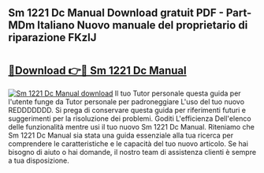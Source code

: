 ## Sm 1221 Dc Manual Download gratuit PDF - Part-MDm Italiano Nuovo manuale del proprietario di riparazione FKzlJ

# <h2><a href="http://dfbtxp.blite.top/?on=Sm+1221+Dc+Manual">🔗Download 👉🔴 Sm 1221 Dc Manual</a></h2>

[![Sm 1221 Dc Manual download](https://i.imgur.com/lujVjoI.png)](http://dfbtxp.blite.top/?on=Sm+1221+Dc+Manual)
Il tuo Tutor personale questa guida per l'utente funge da Tutor personale per padroneggiare L'uso del tuo nuovo REDDDDDDD. Si prega di conservare questa guida per riferimenti futuri e suggerimenti per la risoluzione dei problemi. Goditi L'efficienza Dell'elenco delle funzionalità mentre usi il tuo nuovo Sm 1221 Dc Manual. Riteniamo che Sm 1221 Dc Manual sia stata una guida essenziale alla tua ricerca per comprendere le caratteristiche e le capacità del tuo nuovo articolo. Se hai bisogno di aiuto o hai domande, il nostro team di assistenza clienti è sempre a tua disposizione.
